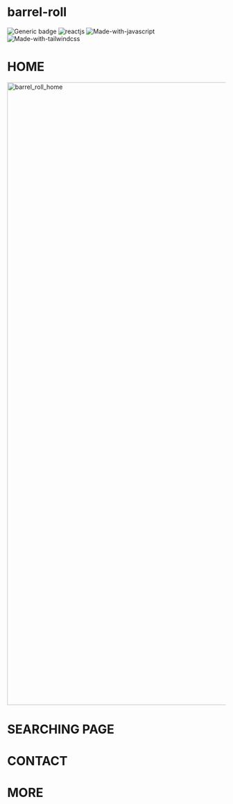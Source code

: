 # barrel-roll
![Generic badge](https://img.shields.io/badge/node-v17.0.1-brightgreen.svg)
![reactjs](https://img.shields.io/badge/reactjs-v17.0.2-%2361DBFB)
![Made-with-javascript](https://img.shields.io/badge/Made%20with-javascript-%23F7DF1E?style=plastic&logo=javascript)
![Made-with-tailwindcss](https://img.shields.io/badge/Made%20with-tailwindcss-%2306B6D4?style=plastic&logo=Tailwind%20CSS)

# HOME
<img width="1435" alt="barrel_roll_home" src="https://user-images.githubusercontent.com/69026725/151517700-2c1c27ff-1666-4019-8d90-7608efe24864.png">

# SEARCHING PAGE

# CONTACT 

# MORE
